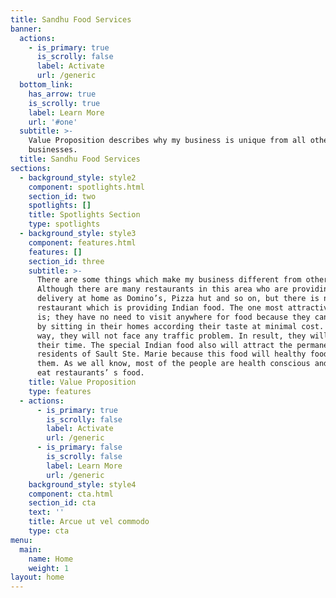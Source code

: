 ```yaml
---
title: Sandhu Food Services
banner:
  actions:
    - is_primary: true
      is_scrolly: false
      label: Activate
      url: /generic
  bottom_link:
    has_arrow: true
    is_scrolly: true
    label: Learn More
    url: '#one'
  subtitle: >-
    Value Proposition describes why my business is unique from all other
    businesses.
  title: Sandhu Food Services
sections:
  - background_style: style2
    component: spotlights.html
    section_id: two
    spotlights: []
    title: Spotlights Section
    type: spotlights
  - background_style: style3
    component: features.html
    features: []
    section_id: three
    subtitle: >-
      There are some things which make my business different from others.
      Although there are many restaurants in this area who are providing
      delivery at home as Domino’s, Pizza hut and so on, but there is no
      restaurant which is providing Indian food. The one most attractive thing
      is; they have no need to visit anywhere for food because they can get food
      by sitting in their homes according their taste at minimal cost. In this
      way, they will not face any traffic problem. In result, they will save
      their time. The special Indian food also will attract the permanent
      residents of Sault Ste. Marie because this food will healthy food for
      them. As we all know, most of the people are health conscious and cannot
      eat restaurants’ s food.
    title: Value Proposition
    type: features
  - actions:
      - is_primary: true
        is_scrolly: false
        label: Activate
        url: /generic
      - is_primary: false
        is_scrolly: false
        label: Learn More
        url: /generic
    background_style: style4
    component: cta.html
    section_id: cta
    text: ''
    title: Arcue ut vel commodo
    type: cta
menu:
  main:
    name: Home
    weight: 1
layout: home
---
```


